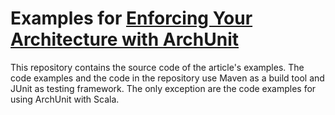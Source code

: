 # Examples for [Enforcing Your Architecture with ArchUnit](https://reflectoring.io/enforce-architecture-with-arch-unit)

This repository contains the source code of the article's examples.
The code examples and the code in the repository use Maven as a build tool and JUnit as testing framework. 
The only exception are the code examples for using ArchUnit with Scala.

